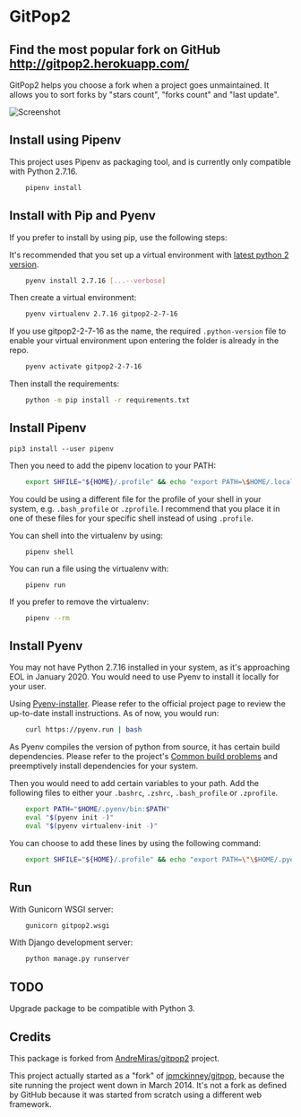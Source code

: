 GitPop2
=================

Find the most popular fork on GitHub <http://gitpop2.herokuapp.com/>
--------------

GitPop2 helps you choose a fork when a project goes unmaintained. It allows you to sort forks by "stars count", "forks count" and "last update".

![Screenshot](https://raw.github.com/AndreMiras/gitpop2/master/docs/screenshot.png)


## Install using Pipenv

This project uses Pipenv as packaging tool, and is currently only compatible with Python 2.7.16. 

```sh
    pipenv install
```

## Install with Pip and Pyenv

If you prefer to install by using pip, use the following steps:

It's recommended that you set up a virtual environment with [latest python 2 version](https://www.python.org/downloads/).

```sh
    pyenv install 2.7.16 [...--verbose]
```

Then create a virtual environment:

```sh
    pyenv virtualenv 2.7.16 gitpop2-2-7-16
```

If you use gitpop2-2-7-16 as the name, the required `.python-version` file to enable your virtual environment upon entering the folder is already in the repo.

```sh
    pyenv activate gitpop2-2-7-16
```

Then install the requirements:

```sh
    python -m pip install -r requirements.txt
```

## Install Pipenv

```
pip3 install --user pipenv
```

Then you need to add the pipenv location to your PATH:

```sh
    export SHFILE="${HOME}/.profile" && echo "export PATH=\$HOME/.local/bin:\$PATH" >> ${SHFILE} && source ${SHFILE} && unset SHFILE
```

You could be using a different file for the profile of your shell in your system, e.g. `.bash_profile` or `.zprofile`. I recommend that you place it in one of these files for your specific shell instead of using `.profile`.

You can shell into the virtualenv by using:

```
    pipenv shell
```

You can run a file using the virtualenv with:

```
    pipenv run
```

If you prefer to remove the virtualenv:

```sh
    pipenv --rm
```


## Install Pyenv

You may not have Python 2.7.16 installed in your system, as it's approaching EOL in January 2020. You would need to use Pyenv to install it locally for your user.

Using [Pyenv-installer](https://github.com/pyenv/pyenv-installer). Please refer to the official project page to review the up-to-date install instructions. As of now, you would run:

```sh
    curl https://pyenv.run | bash
```

As Pyenv compiles the version of python from source, it has certain build dependencies. Please refer to the project's [Common build problems](https://github.com/pyenv/pyenv/wiki/common-build-problems) and preemptively install dependencies for your system.

Then you would need to add certain variables to your path. Add the following files to either your `.bashrc`, `.zshrc`, `.bash_profile` or `.zprofile`.

```sh
    export PATH="$HOME/.pyenv/bin:$PATH"
    eval "$(pyenv init -)"
    eval "$(pyenv virtualenv-init -)"
```

You can choose to add these lines by using the following command:

```sh
    export SHFILE="${HOME}/.profile" && echo "export PATH=\"\$HOME/.pyenv/bin:\$PATH\"" >> ${SHFILE} && echo "eval \"\$(pyenv init -)\"" >> ${SHFILE} && echo "eval \"\$(pyenv virtualenv-init -)\"" >> ${SHFILE} && source ${SHFILE} && unset SHFILE
```

## Run

With Gunicorn WSGI server:

```sh
    gunicorn gitpop2.wsgi
```

With Django development server:

```sh
    python manage.py runserver
```


## TODO

Upgrade package to be compatible with Python 3.


## Credits

This package is forked from [AndreMiras/gitpop2](https://github.com/AndreMiras/gitpop2) project.

This project actually started as a "fork" of [jpmckinney/gitpop](https://github.com/jpmckinney/gitpop), because the site running the project went down in March 2014.
It's not a fork as defined by GitHub because it was started from scratch using a different web framework.
